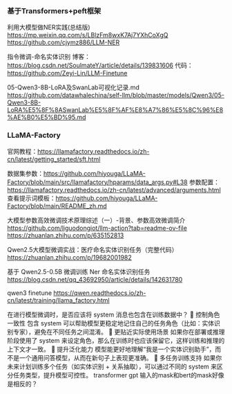 ### 基于Transformers+peft框架
利用大模型做NER实践(总结版)
https://mp.weixin.qq.com/s/LBlzFm8wxK7Aj7YXhCoXgQ
https://github.com/cjymz886/LLM-NER

指令微调-命名实体识别
博客：https://blog.csdn.net/SoulmateY/article/details/139831606
代码：https://github.com/Zeyi-Lin/LLM-Finetune

05-Qwen3-8B-LoRA及SwanLab可视化记录.md
https://github.com/datawhalechina/self-llm/blob/master/models/Qwen3/05-Qwen3-8B-LoRA%E5%8F%8ASwanLab%E5%8F%AF%E8%A7%86%E5%8C%96%E8%AE%B0%E5%BD%95.md

### LLaMA-Factory
官网教程：https://llamafactory.readthedocs.io/zh-cn/latest/getting_started/sft.html

数据集参数：https://github.com/hiyouga/LLaMA-Factory/blob/main/src/llamafactory/hparams/data_args.py#L38
参数配置：https://llamafactory.readthedocs.io/zh-cn/latest/advanced/arguments.html
查看提示词模板：https://github.com/hiyouga/LLaMA-Factory/blob/main/README_zh.md

大模型参数高效微调技术原理综述（一）-背景、参数高效微调简介
https://github.com/liguodongiot/llm-action?tab=readme-ov-file
https://zhuanlan.zhihu.com/p/635152813

Qwen2.5大模型微调实战：医疗命名实体识别任务（完整代码）
https://zhuanlan.zhihu.com/p/19682001982

基于 Qwen2.5-0.5B 微调训练 Ner 命名实体识别任务
https://blog.csdn.net/qq_43692950/article/details/142631780

qwen3 finetune
https://qwen.readthedocs.io/zh-cn/latest/training/llama_factory.html


在进行模型微调时，是否应该将 system 消息也包含在训练数据中？
🎯 控制角色一致性	包含 system 可以帮助模型更稳定地记住自己的任务角色（比如：实体识别专家），避免在不同任务之间混淆。
🤖 更贴近实际使用场景	如果你在部署或推理阶段使用了 system 来设定角色，那么在训练时也应该保留它，这样训练和推理的上下文才一致。
🧩 提升泛化能力	模型能更好地理解“我是一个实体识别助手”，而不是一个通用问答模型，从而在新句子上表现更准确。
🧪 多任务训练支持	如果你未来计划训练多个任务（如实体识别 + 关系抽取），可以通过不同的 system 来区分任务类型，提升模型可控性。
transformer gpt 输入的mask和bert的mask好像是相反的？
